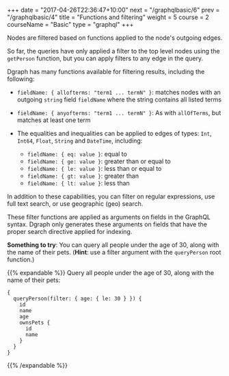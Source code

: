 +++
date = "2017-04-26T22:36:47+10:00"
next = "/graphqlbasic/6"
prev = "/graphqlbasic/4"
title = "Functions and filtering"
weight = 5
course = 2
courseName = "Basic"
type = "graphql"
+++

Nodes are filtered based on functions applied to the node's outgoing edges.

So far, the queries have only applied a filter to the top level nodes using the
`getPerson` function, but you can apply filters to any edge in the query.

Dgraph has many functions available for filtering results, including the following:

- `fieldName: { allofterms: "term1 ... termN" }`: matches nodes with an outgoing
  `string` field `fieldName` where the string contains all listed terms

- `fieldName: { anyofterms: "term1 ... termN" }`: As with `allOfTerms`, but
  matches at least one term

- The equalities and inequalities can be applied to edges of types: `Int`,
  `Int64`, `Float`, `String` and `DateTime`, including:

  - `fieldName: { eq: value }`: equal to
  - `fieldName: { ge: value }`: greater than or equal to
  - `fieldName: { le: value }`: less than or equal to
  - `fieldName: { gt: value }`: greater than
  - `fieldName: { lt: value }`: less than

In addition to these capabilities, you can filter on regular expressions, use
full text search, or use geographic (geo) search.

These filter functions are applied as arguments on fields in the GraphQL syntax.
Dgraph only generates these arguments on fields that have the proper search
directive applied for indexing.

**Something to try**: You can query all people under the age of 30, along with
the name of their pets. (**Hint**: use a filter argument with the `queryPerson` root
function.)

{{% expandable %}} Query all people under the age of 30, along with
the name of their pets:

```
{
  queryPerson(filter: { age: { le: 30 } }) {
    id
    name
    age
    ownsPets {
      id
      name
    }
  }
}
```

{{% /expandable %}}
